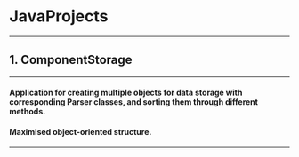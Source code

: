# JavaProjects

---

## 1. ComponentStorage

---

#### Application for creating multiple objects for data storage with corresponding Parser classes, and sorting them through different methods.

#### Maximised object-oriented structure.


---